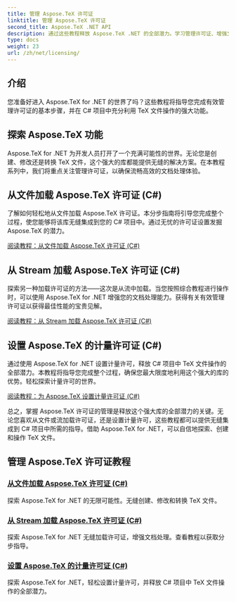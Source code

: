 ```yaml
---
title: 管理 Aspose.TeX 许可证
linktitle: 管理 Aspose.TeX 许可证
second_title: Aspose.TeX .NET API
description: 通过这些教程释放 Aspose.TeX .NET 的全部潜力。学习管理许可证、增强文档处理并探索无限的可能性。
type: docs
weight: 23
url: /zh/net/licensing/
---
```

## 介绍

您准备好进入 Aspose.TeX for .NET 的世界了吗？这些教程将指导您完成有效管理许可证的基本步骤，并在 C# 项目中充分利用 TeX 文件操作的强大功能。

## 探索 Aspose.TeX 功能

Aspose.TeX for .NET 为开发人员打开了一个充满可能性的世界。无论您是创建、修改还是转换 TeX 文件，这个强大的库都能提供无缝的解决方案。在本教程系列中，我们将重点关注管理许可证，以确保流畅高效的文档处理体验。

## 从文件加载 Aspose.TeX 许可证 (C#)

了解如何轻松地从文件加载 Aspose.TeX 许可证。本分步指南将引导您完成整个过程，使您能够将该库无缝集成到您的 C# 项目中。通过无忧的许可证设置发掘 Aspose.TeX 的潜力。

[阅读教程：从文件加载 Aspose.TeX 许可证 (C#)](./load-license-from-file-csharp/)

## 从 Stream 加载 Aspose.TeX 许可证 (C#)

探索另一种加载许可证的方法——这次是从流中加载。当您按照综合教程进行操作时，可以使用 Aspose.TeX for .NET 增强您的文档处理能力。获得有关有效管理许可证以获得最佳性能的宝贵见解。

[阅读教程：从 Stream 加载 Aspose.TeX 许可证 (C#)](./load-license-from-stream-csharp/)

## 设置 Aspose.TeX 的计量许可证 (C#)

通过使用 Aspose.TeX for .NET 设置计量许可，释放 C# 项目中 TeX 文件操作的全部潜力。本教程将指导您完成整个过程，确保您最大限度地利用这个强大的库的优势。轻松探索计量许可的世界。

[阅读教程：为 Aspose.TeX 设置计量许可证 (C#)](./set-metered-license-csharp/)

总之，掌握 Aspose.TeX 许可证的管理是释放这个强大库的全部潜力的关键。无论您喜欢从文件或流加载许可证，还是设置计量许可，这些教程都可以提供无缝集成到 C# 项目中所需的指导。借助 Aspose.TeX for .NET，可以自信地探索、创建和操作 TeX 文件。
## 管理 Aspose.TeX 许可证教程
### [从文件加载 Aspose.TeX 许可证 (C#)](./load-license-from-file-csharp/)
探索 Aspose.TeX for .NET 的无限可能性。无缝创建、修改和转换 TeX 文件。
### [从 Stream 加载 Aspose.TeX 许可证 (C#)](./load-license-from-stream-csharp/)
探索 Aspose.TeX for .NET 无缝加载许可证，增强文档处理。查看教程以获取分步指导。
### [设置 Aspose.TeX 的计量许可证 (C#)](./set-metered-license-csharp/)
探索 Aspose.TeX for .NET，轻松设置计量许可，并释放 C# 项目中 TeX 文件操作的全部潜力。